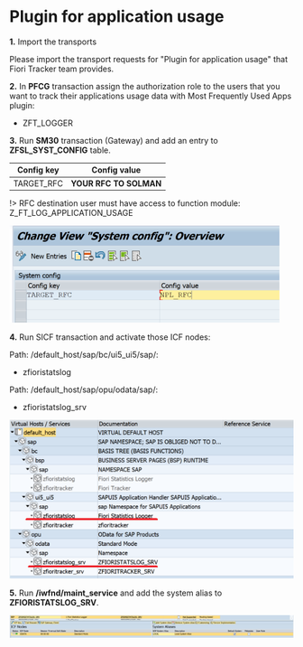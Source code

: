 # Plugin for application usage

**1.** Import the transports

Please import the transport requests for "Plugin for application usage" that Fiori Tracker team provides.

**2.** In **PFCG** transaction assign the authorization role to the users that you want to track their applications usage data with Most Frequently Used Apps plugin:
- ZFT_LOGGER

**3.** Run **SM30** transaction (Gateway) and add an entry to **ZFSL_SYST_CONFIG** table.


|  Config key   |      Config value      |
| ------------- |:-------------:         |
|  TARGET_RFC   | **YOUR RFC TO SOLMAN** |

!> RFC destination user must have access to function module: Z_FT_LOG_APPLICATION_USAGE

![](../res/rfc_conf.png)

**4.** Run SICF transaction and activate those ICF nodes:

Path: /default_host/sap/bc/ui5_ui5/sap/:
- zfioristatslog

Path: /default_host/sap/opu/odata/sap/:
- zfioristatslog_srv

![](../res/sicf.png)

**5.** Run **/iwfnd/maint_service** and add the system alias to **ZFIORISTATSLOG_SRV**.

![](../res/alias.png)
